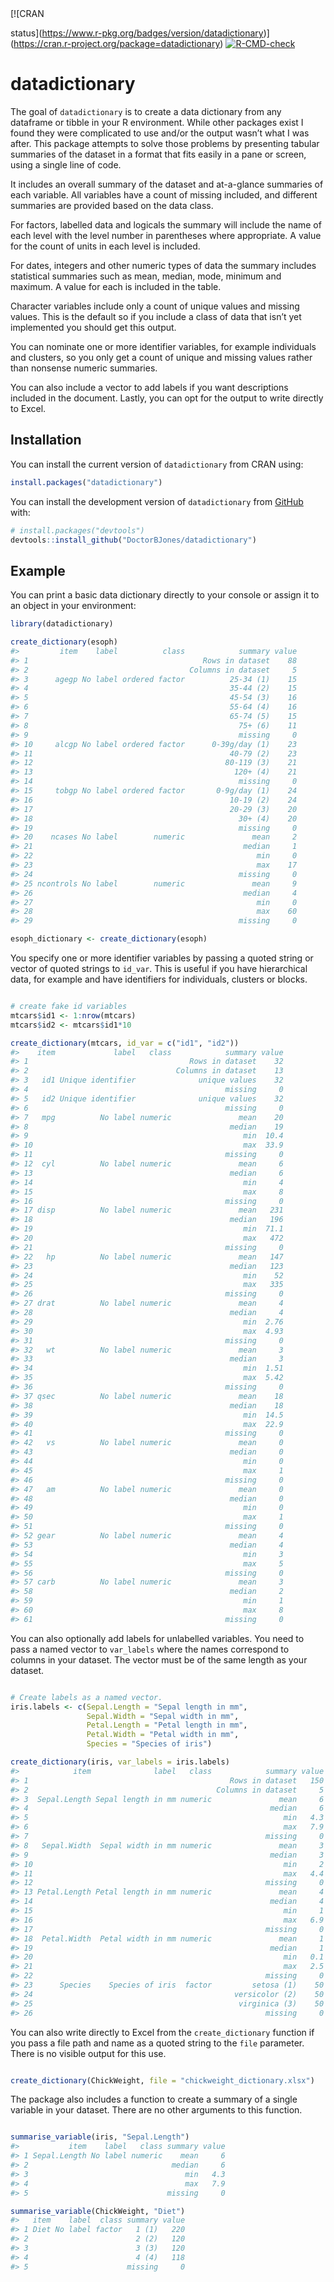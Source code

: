 
<!-- badges: start --> [![CRAN
status](https://www.r-pkg.org/badges/version/datadictionary)](https://cran.r-project.org/package=datadictionary)
[![R-CMD-check](https://github.com/DoctorBJones/datadictionary/actions/workflows/R-CMD-check.yaml/badge.svg)](https://github.com/DoctorBJones/datadictionary/actions/workflows/R-CMD-check.yaml)
<!-- badges: end -->

# datadictionary

The goal of `datadictionary` is to create a data dictionary from any
dataframe or tibble in your R environment. While other packages exist I
found they were complicated to use and/or the output wasn’t what I was
after. This package attempts to solve those problems by presenting
tabular summaries of the dataset in a format that fits easily in a pane
or screen, using a single line of code.

It includes an overall summary of the dataset and at-a-glance summaries
of each variable. All variables have a count of missing included, and
different summaries are provided based on the data class.

For factors, labelled data and logicals the summary will include the
name of each level with the level number in parentheses where
appropriate. A value for the count of units in each level is included.

For dates, integers and other numeric types of data the summary includes
statistical summaries such as mean, median, mode, minimum and maximum. A
value for each is included in the table.

Character variables include only a count of unique values and missing
values. This is the default so if you include a class of data that isn’t
yet implemented you should get this output.

You can nominate one or more identifier variables, for example
individuals and clusters, so you only get a count of unique and missing
values rather than nonsense numeric summaries.

You can also include a vector to add labels if you want descriptions
included in the document. Lastly, you can opt for the output to write
directly to Excel.

## Installation

You can install the current version of `datadictionary` from CRAN using:

``` r
install.packages("datadictionary")
```

You can install the development version of `datadictionary` from
[GitHub](https://github.com/) with:

``` r
# install.packages("devtools")
devtools::install_github("DoctorBJones/datadictionary")
```

## Example

You can print a basic data dictionary directly to your console or assign
it to an object in your environment:

``` r
library(datadictionary)

create_dictionary(esoph)
#>         item    label          class            summary value
#> 1                                       Rows in dataset    88
#> 2                                    Columns in dataset     5
#> 3      agegp No label ordered factor          25-34 (1)    15
#> 4                                             35-44 (2)    15
#> 5                                             45-54 (3)    16
#> 6                                             55-64 (4)    16
#> 7                                             65-74 (5)    15
#> 8                                               75+ (6)    11
#> 9                                               missing     0
#> 10     alcgp No label ordered factor      0-39g/day (1)    23
#> 11                                            40-79 (2)    23
#> 12                                           80-119 (3)    21
#> 13                                             120+ (4)    21
#> 14                                              missing     0
#> 15     tobgp No label ordered factor       0-9g/day (1)    24
#> 16                                            10-19 (2)    24
#> 17                                            20-29 (3)    20
#> 18                                              30+ (4)    20
#> 19                                              missing     0
#> 20    ncases No label        numeric               mean     2
#> 21                                               median     1
#> 22                                                  min     0
#> 23                                                  max    17
#> 24                                              missing     0
#> 25 ncontrols No label        numeric               mean     9
#> 26                                               median     4
#> 27                                                  min     0
#> 28                                                  max    60
#> 29                                              missing     0

esoph_dictionary <- create_dictionary(esoph)
```

You specify one or more identifier variables by passing a quoted string
or vector of quoted strings to `id_var`. This is useful if you have
hierarchical data, for example and have identifiers for individuals,
clusters or blocks.

``` r

# create fake id variables
mtcars$id1 <- 1:nrow(mtcars)
mtcars$id2 <- mtcars$id1*10

create_dictionary(mtcars, id_var = c("id1", "id2"))
#>    item             label   class            summary value
#> 1                                    Rows in dataset    32
#> 2                                 Columns in dataset    13
#> 3   id1 Unique identifier              unique values    32
#> 4                                            missing     0
#> 5   id2 Unique identifier              unique values    32
#> 6                                            missing     0
#> 7   mpg          No label numeric               mean    20
#> 8                                             median    19
#> 9                                                min  10.4
#> 10                                               max  33.9
#> 11                                           missing     0
#> 12  cyl          No label numeric               mean     6
#> 13                                            median     6
#> 14                                               min     4
#> 15                                               max     8
#> 16                                           missing     0
#> 17 disp          No label numeric               mean   231
#> 18                                            median   196
#> 19                                               min  71.1
#> 20                                               max   472
#> 21                                           missing     0
#> 22   hp          No label numeric               mean   147
#> 23                                            median   123
#> 24                                               min    52
#> 25                                               max   335
#> 26                                           missing     0
#> 27 drat          No label numeric               mean     4
#> 28                                            median     4
#> 29                                               min  2.76
#> 30                                               max  4.93
#> 31                                           missing     0
#> 32   wt          No label numeric               mean     3
#> 33                                            median     3
#> 34                                               min  1.51
#> 35                                               max  5.42
#> 36                                           missing     0
#> 37 qsec          No label numeric               mean    18
#> 38                                            median    18
#> 39                                               min  14.5
#> 40                                               max  22.9
#> 41                                           missing     0
#> 42   vs          No label numeric               mean     0
#> 43                                            median     0
#> 44                                               min     0
#> 45                                               max     1
#> 46                                           missing     0
#> 47   am          No label numeric               mean     0
#> 48                                            median     0
#> 49                                               min     0
#> 50                                               max     1
#> 51                                           missing     0
#> 52 gear          No label numeric               mean     4
#> 53                                            median     4
#> 54                                               min     3
#> 55                                               max     5
#> 56                                           missing     0
#> 57 carb          No label numeric               mean     3
#> 58                                            median     2
#> 59                                               min     1
#> 60                                               max     8
#> 61                                           missing     0
```

You can also optionally add labels for unlabelled variables. You need to
pass a named vector to `var_labels` where the names correspond to
columns in your dataset. The vector must be of the same length as your
dataset.

``` r

# Create labels as a named vector. 
iris.labels <- c(Sepal.Length = "Sepal length in mm",
                 Sepal.Width = "Sepal width in mm",
                 Petal.Length = "Petal length in mm",
                 Petal.Width = "Petal width in mm",
                 Species = "Species of iris")

create_dictionary(iris, var_labels = iris.labels)
#>            item              label   class            summary value
#> 1                                             Rows in dataset   150
#> 2                                          Columns in dataset     5
#> 3  Sepal.Length Sepal length in mm numeric               mean     6
#> 4                                                      median     6
#> 5                                                         min   4.3
#> 6                                                         max   7.9
#> 7                                                     missing     0
#> 8   Sepal.Width  Sepal width in mm numeric               mean     3
#> 9                                                      median     3
#> 10                                                        min     2
#> 11                                                        max   4.4
#> 12                                                    missing     0
#> 13 Petal.Length Petal length in mm numeric               mean     4
#> 14                                                     median     4
#> 15                                                        min     1
#> 16                                                        max   6.9
#> 17                                                    missing     0
#> 18  Petal.Width  Petal width in mm numeric               mean     1
#> 19                                                     median     1
#> 20                                                        min   0.1
#> 21                                                        max   2.5
#> 22                                                    missing     0
#> 23      Species    Species of iris  factor         setosa (1)    50
#> 24                                             versicolor (2)    50
#> 25                                              virginica (3)    50
#> 26                                                    missing     0
```

You can also write directly to Excel from the `create_dictionary`
function if you pass a file path and name as a quoted string to the
`file` parameter. There is no visible output for this use.

``` r

create_dictionary(ChickWeight, file = "chickweight_dictionary.xlsx")
```

The package also includes a function to create a summary of a single
variable in your dataset. There are no other arguments to this function.

``` r

summarise_variable(iris, "Sepal.Length")
#>           item    label   class summary value
#> 1 Sepal.Length No label numeric    mean     6
#> 2                                median     6
#> 3                                   min   4.3
#> 4                                   max   7.9
#> 5                               missing     0

summarise_variable(ChickWeight, "Diet")
#>   item    label  class summary value
#> 1 Diet No label factor   1 (1)   220
#> 2                        2 (2)   120
#> 3                        3 (3)   120
#> 4                        4 (4)   118
#> 5                      missing     0
```
